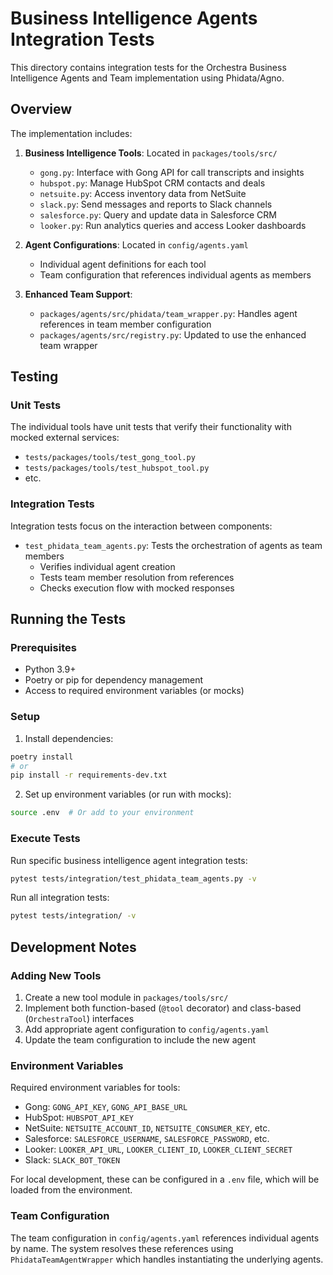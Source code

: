 # Business Intelligence Agents Integration Tests

This directory contains integration tests for the Orchestra Business Intelligence Agents and Team implementation using Phidata/Agno.

## Overview

The implementation includes:

1. **Business Intelligence Tools**: Located in `packages/tools/src/`
   - `gong.py`: Interface with Gong API for call transcripts and insights
   - `hubspot.py`: Manage HubSpot CRM contacts and deals
   - `netsuite.py`: Access inventory data from NetSuite
   - `slack.py`: Send messages and reports to Slack channels
   - `salesforce.py`: Query and update data in Salesforce CRM
   - `looker.py`: Run analytics queries and access Looker dashboards

2. **Agent Configurations**: Located in `config/agents.yaml`
   - Individual agent definitions for each tool
   - Team configuration that references individual agents as members

3. **Enhanced Team Support**: 
   - `packages/agents/src/phidata/team_wrapper.py`: Handles agent references in team member configuration
   - `packages/agents/src/registry.py`: Updated to use the enhanced team wrapper

## Testing

### Unit Tests

The individual tools have unit tests that verify their functionality with mocked external services:

- `tests/packages/tools/test_gong_tool.py`
- `tests/packages/tools/test_hubspot_tool.py`
- etc.

### Integration Tests

Integration tests focus on the interaction between components:

- `test_phidata_team_agents.py`: Tests the orchestration of agents as team members
  - Verifies individual agent creation
  - Tests team member resolution from references
  - Checks execution flow with mocked responses

## Running the Tests

### Prerequisites

- Python 3.9+
- Poetry or pip for dependency management
- Access to required environment variables (or mocks)

### Setup

1. Install dependencies:
```bash
poetry install
# or
pip install -r requirements-dev.txt
```

2. Set up environment variables (or run with mocks):
```bash
source .env  # Or add to your environment
```

### Execute Tests

Run specific business intelligence agent integration tests:
```bash
pytest tests/integration/test_phidata_team_agents.py -v
```

Run all integration tests:
```bash
pytest tests/integration/ -v
```

## Development Notes

### Adding New Tools

1. Create a new tool module in `packages/tools/src/`
2. Implement both function-based (`@tool` decorator) and class-based (`OrchestraTool`) interfaces
3. Add appropriate agent configuration to `config/agents.yaml`
4. Update the team configuration to include the new agent

### Environment Variables

Required environment variables for tools:

- Gong: `GONG_API_KEY`, `GONG_API_BASE_URL`
- HubSpot: `HUBSPOT_API_KEY`
- NetSuite: `NETSUITE_ACCOUNT_ID`, `NETSUITE_CONSUMER_KEY`, etc.
- Salesforce: `SALESFORCE_USERNAME`, `SALESFORCE_PASSWORD`, etc.
- Looker: `LOOKER_API_URL`, `LOOKER_CLIENT_ID`, `LOOKER_CLIENT_SECRET`
- Slack: `SLACK_BOT_TOKEN`

For local development, these can be configured in a `.env` file, which will be loaded from the environment.

### Team Configuration

The team configuration in `config/agents.yaml` references individual agents by name. The system resolves these references using `PhidataTeamAgentWrapper` which handles instantiating the underlying agents.
